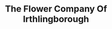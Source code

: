 ---
title: "The Flower Company Of Irthlingborough"
url: /irthlingborough/the-flower-company-of-irthlingborough/
shop: Blumen
---